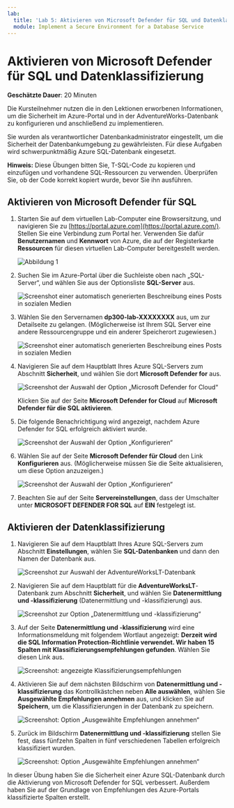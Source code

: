 ```yaml
---
lab:
  title: 'Lab 5: Aktivieren von Microsoft Defender für SQL und Datenklassifizierung'
  module: Implement a Secure Environment for a Database Service
---
```


# Aktivieren von Microsoft Defender für SQL und Datenklassifizierung

**Geschätzte Dauer**: 20 Minuten

Die Kursteilnehmer nutzen die in den Lektionen erworbenen Informationen, um die Sicherheit im Azure-Portal und in der AdventureWorks-Datenbank zu konfigurieren und anschließend zu implementieren.

Sie wurden als verantwortlicher Datenbankadministrator eingestellt, um die Sicherheit der Datenbankumgebung zu gewährleisten. Für diese Aufgaben wird schwerpunktmäßig Azure SQL-Datenbank eingesetzt.

**Hinweis:** Diese Übungen bitten Sie, T-SQL-Code zu kopieren und einzufügen und vorhandene SQL-Ressourcen zu verwenden. Überprüfen Sie, ob der Code korrekt kopiert wurde, bevor Sie ihn ausführen.

## Aktivieren von Microsoft Defender für SQL

1. Starten Sie auf dem virtuellen Lab-Computer eine Browsersitzung, und navigieren Sie zu [https://portal.azure.com](https://portal.azure.com/). Stellen Sie eine Verbindung zum Portal her. Verwenden Sie dafür **Benutzernamen** und **Kennwort** von Azure, die auf der Registerkarte **Ressourcen** für diesen virtuellen Lab-Computer bereitgestellt werden.

    ![Abbildung 1](../images/dp-300-module-01-lab-01.png)

1. Suchen Sie im Azure-Portal über die Suchleiste oben nach „SQL-Server“, und wählen Sie aus der Optionsliste **SQL-Server** aus.

    ![Screenshot einer automatisch generierten Beschreibung eines Posts in sozialen Medien](../images/dp-300-module-04-lab-1.png)

1. Wählen Sie den Servernamen **dp300-lab-XXXXXXXX** aus, um zur Detailseite zu gelangen. (Möglicherweise ist Ihrem SQL Server eine andere Ressourcengruppe und ein anderer Speicherort zugewiesen.)

    ![Screenshot einer automatisch generierten Beschreibung eines Posts in sozialen Medien](../images/dp-300-module-04-lab-2.png)

1. Navigieren Sie auf dem Hauptblatt Ihres Azure SQL-Servers zum Abschnitt **Sicherheit**, und wählen Sie dort **Microsoft Defender for** aus.

    ![Screenshot der Auswahl der Option „Microsoft Defender for Cloud“](../images/dp-300-module-05-lab-01.png)

    Klicken Sie auf der Seite **Microsoft Defender for Cloud** auf **Microsoft Defender für die SQL aktivieren**.

1. Die folgende Benachrichtigung wird angezeigt, nachdem Azure Defender for SQL erfolgreich aktiviert wurde.

    ![Screenshot der Auswahl der Option „Konfigurieren“](../images/dp-300-module-05-lab-02_1.png)

1. Wählen Sie auf der Seite **Microsoft Defender für Cloud** den Link **Konfigurieren** aus. (Möglicherweise müssen Sie die Seite aktualisieren, um diese Option anzuzeigen.)

    ![Screenshot der Auswahl der Option „Konfigurieren“](../images/dp-300-module-05-lab-02.png)

1. Beachten Sie auf der Seite **Servereinstellungen**, dass der Umschalter unter **MICROSOFT DEFENDER FOR SQL** auf **EIN** festgelegt ist.

## Aktivieren der Datenklassifizierung

1. Navigieren Sie auf dem Hauptblatt Ihres Azure SQL-Servers zum Abschnitt **Einstellungen**, wählen Sie **SQL-Datenbanken** und dann den Namen der Datenbank aus.

    ![Screenshot zur Auswahl der AdventureWorksLT-Datenbank](../images/dp-300-module-05-lab-04.png)

1. Navigieren Sie auf dem Hauptblatt für die **AdventureWorksLT**-Datenbank zum Abschnitt **Sicherheit**, und wählen Sie **Datenermittlung und -klassifizierung** (Datenermittlung und -klassifizierung) aus.

    ![Screenshot zur Option „Datenermittlung und -klassifizierung“](../images/dp-300-module-05-lab-05.png)

1. Auf der Seite **Datenermittlung und -klassifizierung** wird eine Informationsmeldung mit folgendem Wortlaut angezeigt: **Derzeit wird die SQL Information Protection-Richtlinie verwendet. Wir haben 15 Spalten mit Klassifizierungsempfehlungen gefunden**. Wählen Sie diesen Link aus.

    ![Screenshot: angezeigte Klassifizierungsempfehlungen](../images/dp-300-module-05-lab-06.png)

1. Aktivieren Sie auf dem nächsten Bildschirm von **Datenermittlung und -klassifizierung** das Kontrollkästchen neben **Alle auswählen**, wählen Sie **Ausgewählte Empfehlungen annehmen** aus, und klicken Sie auf **Speichern**, um die Klassifizierungen in der Datenbank zu speichern.

    ![Screenshot: Option „Ausgewählte Empfehlungen annehmen“](../images/dp-300-module-05-lab-07.png)

1. Zurück im Bildschirm **Datenermittlung und -klassifizierung** stellen Sie fest, dass fünfzehn Spalten in fünf verschiedenen Tabellen erfolgreich klassifiziert wurden.

    ![Screenshot: Option „Ausgewählte Empfehlungen annehmen“](../images/dp-300-module-05-lab-08.png)

In dieser Übung haben Sie die Sicherheit einer Azure SQL-Datenbank durch die Aktivierung von Microsoft Defender for SQL verbessert. Außerdem haben Sie auf der Grundlage von Empfehlungen des Azure-Portals klassifizierte Spalten erstellt.
